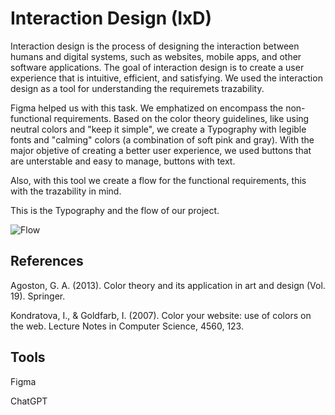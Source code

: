# Interaction Design (IxD)

Interaction design is the process of designing the interaction between humans and digital systems, such as websites, mobile apps, and other software applications. The goal of interaction design is to create a user experience that is intuitive, efficient, and satisfying. We used the interaction design as a tool for understanding the requiremets trazability.

Figma helped us with this task. We emphatized on encompass the non-functional requirements. Based on the color theory guidelines, like using neutral colors and "keep it simple", we create a Typography with legible fonts and "calming" colors (a combination of soft pink and gray). With the major objetive of creating a better user experience, we used buttons that are unterstable and easy to manage, buttons with text. 

Also, with this tool we create a flow for the functional requirements, this with the trazability in mind. 

This is the Typography and the flow of our project.

![Flow](https://user-images.githubusercontent.com/56356015/230699525-3d614520-4031-470e-9b7a-8e62bbce2daa.png)

## References 

Agoston, G. A. (2013). Color theory and its application in art and design (Vol. 19). Springer.

Kondratova, I., & Goldfarb, I. (2007). Color your website: use of colors on the web. Lecture Notes in Computer Science, 4560, 123.


## Tools
Figma

ChatGPT
